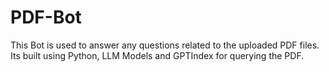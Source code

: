 # PDF-Bot
This Bot is used to answer any questions related to the uploaded PDF files. Its built using Python, LLM Models and GPTIndex for querying the PDF.
